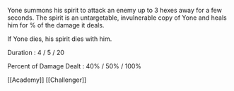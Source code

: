 Yone summons his spirit to attack an enemy up to 3 hexes away for a few seconds. The spirit is an untargetable, invulnerable copy of Yone and heals him for % of the damage it deals.  
  
If Yone dies, his spirit dies with him.

Duration : 4 / 5 / 20

Percent of Damage Dealt : 40% / 50% / 100%

[[Academy]]
[[Challenger]]
